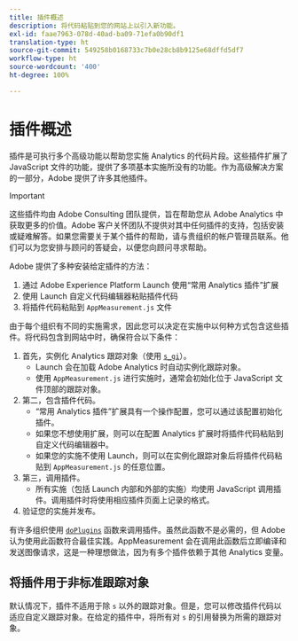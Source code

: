 ```yaml
---
title: 插件概述
description: 将代码粘贴到您的网站上以引入新功能。
exl-id: faae7963-078d-40ad-ba09-71efa0b90df1
translation-type: ht
source-git-commit: 549258b0168733c7b0e28cb8b9125e68dffd5df7
workflow-type: ht
source-wordcount: '400'
ht-degree: 100%

---
```


# 插件概述

插件是可执行多个高级功能以帮助您实施 Analytics 的代码片段。这些插件扩展了 JavaScript 文件的功能，提供了多项基本实施所没有的功能。作为高级解决方案的一部分，Adobe 提供了许多其他插件。

>[!IMPORTANT]
>
>这些插件均由 Adobe Consulting 团队提供，旨在帮助您从 Adobe Analytics 中获取更多的价值。Adobe 客户关怀团队不提供对其中任何插件的支持，包括安装或疑难解答。如果您需要关于某个插件的帮助，请与贵组织的帐户管理员联系。他们可以为您安排与顾问的答疑会，以便您向顾问寻求帮助。

Adobe 提供了多种安装给定插件的方法：

1. 通过 Adobe Experience Platform Launch 使用“常用 Analytics 插件”扩展
2. 使用 Launch 自定义代码编辑器粘贴插件代码
3. 将插件代码粘贴到 `AppMeasurement.js` 文件

由于每个组织有不同的实施需求，因此您可以决定在实施中以何种方式包含这些插件。将代码包含到网站中时，确保符合以下条件：

1. 首先，实例化 Analytics 跟踪对象（使用 [`s_gi`](../functions/s-gi.md)）。
   * Launch 会在加载 Adobe Analytics 时自动实例化跟踪对象。
   * 使用 `AppMeasurement.js` 进行实施时，通常会初始化位于 JavaScript 文件顶部的跟踪对象。
2. 第二，包含插件代码。
   * “常用 Analytics 插件”扩展具有一个操作配置，您可以通过该配置初始化插件。
   * 如果您不想使用扩展，则可以在配置 Analytics 扩展时将插件代码粘贴到自定义代码编辑器中。
   * 如果您的实施不使用 Launch，则可以在实例化跟踪对象后将插件代码粘贴到 `AppMeasurement.js` 的任意位置。
3. 第三，调用插件。
   * 所有实施（包括 Launch 内部和外部的实施）均使用 JavaScript 调用插件。调用插件时将使用相应插件页面上记录的格式。
4. 验证您的实施并发布。

有许多组织使用 [`doPlugins`](../functions/doplugins.md) 函数来调用插件。虽然此函数不是必需的，但 Adobe 认为使用此函数符合最佳实践。AppMeasurement 会在调用此函数后立即编译和发送图像请求，这是一种理想做法，因为有多个插件依赖于其他 Analytics 变量。

## 将插件用于非标准跟踪对象

默认情况下，插件不适用于除 `s` 以外的跟踪对象。但是，您可以修改插件代码以适应自定义跟踪对象。在给定的插件中，将所有对 `s` 的引用替换为所需的跟踪对象。
